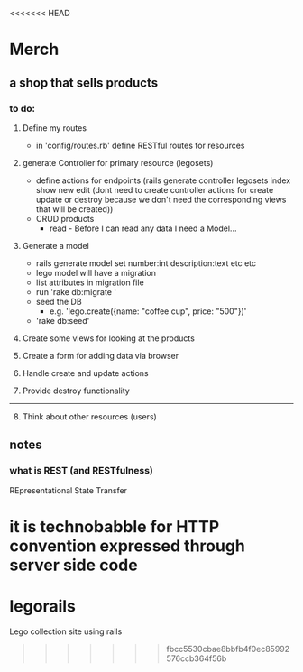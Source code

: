 <<<<<<< HEAD
# Merch

## a shop that sells products

### to do:

1. Define my routes
	- in 'config/routes.rb' define RESTful routes for resources
2. generate Controller for primary resource (legosets)
	- define actions for endpoints (rails generate controller legosets index show new edit (dont need to create controller actions for create update or destroy because we don't need the corresponding views that will be created))
	- CRUD products
		- read - Before I can read any data I need a Model...
3.  Generate a model
	- rails generate model set number:int description:text etc etc
	- lego model will have a migration
	- list attributes in migration file
	- run 'rake db:migrate '
	- seed the DB
		- e.g. 'lego.create({name: "coffee cup", price: "500"})'
	- 'rake db:seed'

4. Create some views for looking at the products

5. Create a form for adding data via browser

6. Handle create and update actions

7. Provide destroy functionality

---

8. Think about other resources (users)

## notes
### what is REST (and RESTfulness)

REpresentational State Transfer

it is technobabble for HTTP convention expressed through server side code
=======
# legorails
Lego collection site using rails
>>>>>>> fbcc5530cbae8bbfb4f0ec85992576ccb364f56b

